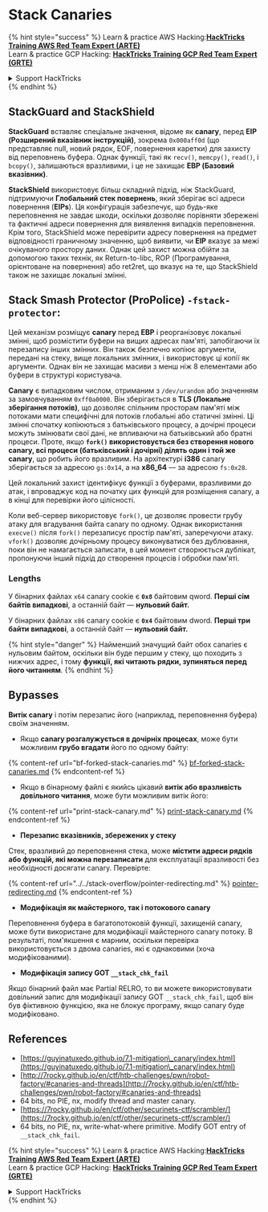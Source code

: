 # Stack Canaries

{% hint style="success" %}
Learn & practice AWS Hacking:<img src="/.gitbook/assets/arte.png" alt="" data-size="line">[**HackTricks Training AWS Red Team Expert (ARTE)**](https://training.hacktricks.xyz/courses/arte)<img src="/.gitbook/assets/arte.png" alt="" data-size="line">\
Learn & practice GCP Hacking: <img src="/.gitbook/assets/grte.png" alt="" data-size="line">[**HackTricks Training GCP Red Team Expert (GRTE)**<img src="/.gitbook/assets/grte.png" alt="" data-size="line">](https://training.hacktricks.xyz/courses/grte)

<details>

<summary>Support HackTricks</summary>

* Check the [**subscription plans**](https://github.com/sponsors/carlospolop)!
* **Join the** 💬 [**Discord group**](https://discord.gg/hRep4RUj7f) or the [**telegram group**](https://t.me/peass) or **follow** us on **Twitter** 🐦 [**@hacktricks\_live**](https://twitter.com/hacktricks\_live)**.**
* **Share hacking tricks by submitting PRs to the** [**HackTricks**](https://github.com/carlospolop/hacktricks) and [**HackTricks Cloud**](https://github.com/carlospolop/hacktricks-cloud) github repos.

</details>
{% endhint %}

## **StackGuard and StackShield**

**StackGuard** вставляє спеціальне значення, відоме як **canary**, перед **EIP (Розширений вказівник інструкцій)**, зокрема `0x000aff0d` (що представляє null, новий рядок, EOF, повернення каретки) для захисту від переповнень буфера. Однак функції, такі як `recv()`, `memcpy()`, `read()`, і `bcopy()`, залишаються вразливими, і це не захищає **EBP (Базовий вказівник)**.

**StackShield** використовує більш складний підхід, ніж StackGuard, підтримуючи **Глобальний стек повернень**, який зберігає всі адреси повернення (**EIPs**). Ця конфігурація забезпечує, що будь-яке переповнення не завдає шкоди, оскільки дозволяє порівняти збережені та фактичні адреси повернення для виявлення випадків переповнення. Крім того, StackShield може перевірити адресу повернення на предмет відповідності граничному значенню, щоб виявити, чи **EIP** вказує за межі очікуваного простору даних. Однак цей захист можна обійти за допомогою таких технік, як Return-to-libc, ROP (Програмування, орієнтоване на повернення) або ret2ret, що вказує на те, що StackShield також не захищає локальні змінні.

## **Stack Smash Protector (ProPolice) `-fstack-protector`:**

Цей механізм розміщує **canary** перед **EBP** і реорганізовує локальні змінні, щоб розмістити буфери на вищих адресах пам'яті, запобігаючи їх перезапису інших змінних. Він також безпечно копіює аргументи, передані на стеку, вище локальних змінних, і використовує ці копії як аргументи. Однак він не захищає масиви з менш ніж 8 елементами або буфери в структурі користувача.

**Canary** є випадковим числом, отриманим з `/dev/urandom` або значенням за замовчуванням `0xff0a0000`. Він зберігається в **TLS (Локальне зберігання потоків)**, що дозволяє спільним просторам пам'яті між потоками мати специфічні для потоків глобальні або статичні змінні. Ці змінні спочатку копіюються з батьківського процесу, а дочірні процеси можуть змінювати свої дані, не впливаючи на батьківський або братні процеси. Проте, якщо **`fork()` використовується без створення нового canary, всі процеси (батьківський і дочірні) ділять один і той же canary**, що робить його вразливим. На архітектурі **i386** canary зберігається за адресою `gs:0x14`, а на **x86\_64** — за адресою `fs:0x28`.

Цей локальний захист ідентифікує функції з буферами, вразливими до атак, і впроваджує код на початку цих функцій для розміщення canary, а в кінці для перевірки його цілісності.

Коли веб-сервер використовує `fork()`, це дозволяє провести грубу атаку для вгадування байта canary по одному. Однак використання `execve()` після `fork()` перезаписує простір пам'яті, заперечуючи атаку. `vfork()` дозволяє дочірньому процесу виконуватися без дублювання, поки він не намагається записати, в цей момент створюється дублікат, пропонуючи інший підхід до створення процесів і обробки пам'яті.

### Lengths

У бінарних файлах `x64` canary cookie є **`0x8`** байтовим qword. **Перші сім байтів випадкові**, а останній байт — **нульовий байт.**

У бінарних файлах `x86` canary cookie є **`0x4`** байтовим dword. **Перші три байти випадкові**, а останній байт — **нульовий байт.**

{% hint style="danger" %}
Найменший значущий байт обох canaries є нульовим байтом, оскільки він буде першим у стеку, що походить з нижчих адрес, і тому **функції, які читають рядки, зупиняться перед його читанням**.
{% endhint %}

## Bypasses

**Витік canary** і потім перезапис його (наприклад, переповнення буфера) своїм значенням.

* Якщо **canary розгалужується в дочірніх процесах**, може бути можливим **грубо вгадати** його по одному байту:

{% content-ref url="bf-forked-stack-canaries.md" %}
[bf-forked-stack-canaries.md](bf-forked-stack-canaries.md)
{% endcontent-ref %}

* Якщо в бінарному файлі є якийсь цікавий **витік або вразливість довільного читання**, може бути можливим витік його:

{% content-ref url="print-stack-canary.md" %}
[print-stack-canary.md](print-stack-canary.md)
{% endcontent-ref %}

* **Перезапис вказівників, збережених у стеку**

Стек, вразливий до переповнення стека, може **містити адреси рядків або функцій, які можна перезаписати** для експлуатації вразливості без необхідності досягати canary. Перевірте:

{% content-ref url="../../stack-overflow/pointer-redirecting.md" %}
[pointer-redirecting.md](../../stack-overflow/pointer-redirecting.md)
{% endcontent-ref %}

* **Модифікація як майстерного, так і потокового canary**

Переповнення буфера в багатопотоковій функції, захищеній canary, може бути використане для модифікації майстерного canary потоку. В результаті, пом'якшення є марним, оскільки перевірка використовується з двома canaries, які є однаковими (хоча модифікованими).

* **Модифікація запису GOT `__stack_chk_fail`**

Якщо бінарний файл має Partial RELRO, то ви можете використовувати довільний запис для модифікації запису GOT `__stack_chk_fail`, щоб він був фіктивною функцією, яка не блокує програму, якщо canary буде модифіковано.

## References

* [https://guyinatuxedo.github.io/7.1-mitigation\_canary/index.html](https://guyinatuxedo.github.io/7.1-mitigation\_canary/index.html)
* [http://7rocky.github.io/en/ctf/htb-challenges/pwn/robot-factory/#canaries-and-threads](http://7rocky.github.io/en/ctf/htb-challenges/pwn/robot-factory/#canaries-and-threads)
* 64 bits, no PIE, nx, modify thread and master canary.
* [https://7rocky.github.io/en/ctf/other/securinets-ctf/scrambler/](https://7rocky.github.io/en/ctf/other/securinets-ctf/scrambler/)
* 64 bits, no PIE, nx, write-what-where primitive. Modify GOT entry of `__stack_chk_fail`.

{% hint style="success" %}
Learn & practice AWS Hacking:<img src="/.gitbook/assets/arte.png" alt="" data-size="line">[**HackTricks Training AWS Red Team Expert (ARTE)**](https://training.hacktricks.xyz/courses/arte)<img src="/.gitbook/assets/arte.png" alt="" data-size="line">\
Learn & practice GCP Hacking: <img src="/.gitbook/assets/grte.png" alt="" data-size="line">[**HackTricks Training GCP Red Team Expert (GRTE)**<img src="/.gitbook/assets/grte.png" alt="" data-size="line">](https://training.hacktricks.xyz/courses/grte)

<details>

<summary>Support HackTricks</summary>

* Check the [**subscription plans**](https://github.com/sponsors/carlospolop)!
* **Join the** 💬 [**Discord group**](https://discord.gg/hRep4RUj7f) or the [**telegram group**](https://t.me/peass) or **follow** us on **Twitter** 🐦 [**@hacktricks\_live**](https://twitter.com/hacktricks\_live)**.**
* **Share hacking tricks by submitting PRs to the** [**HackTricks**](https://github.com/carlospolop/hacktricks) and [**HackTricks Cloud**](https://github.com/carlospolop/hacktricks-cloud) github repos.

</details>
{% endhint %}

